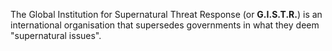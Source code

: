 The Global Institution for Supernatural Threat Response (or **G.I.S.T.R.**) is an international organisation that supersedes governments in what they deem "supernatural issues".